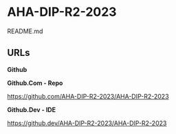# AHA-DIP-R2-2023

README.md

## **URLs**

**Github**

**Github.Com - Repo**

https://github.com/AHA-DIP-R2-2023/AHA-DIP-R2-2023

**Github.Dev - IDE**

https://github.dev/AHA-DIP-R2-2023/AHA-DIP-R2-2023
